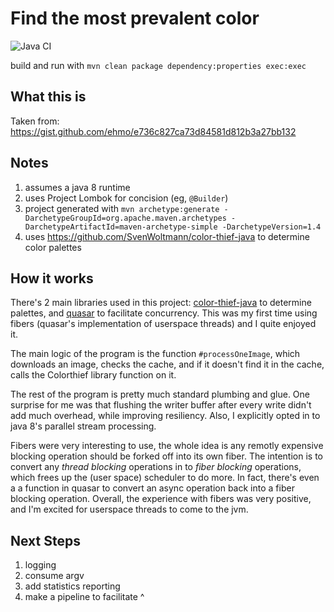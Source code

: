 
Find the most prevalent color
=============================

![Java CI](https://github.com/mohsenil85/colorfinder/workflows/Java%20CI/badge.svg)

build and run with `mvn clean package dependency:properties exec:exec`

What this is
------------
Taken from:  https://gist.github.com/ehmo/e736c827ca73d84581d812b3a27bb132

Notes
-----
1. assumes a java 8 runtime
1. uses Project Lombok for concision (eg, `@Builder`)
1. project generated with
`mvn archetype:generate -DarchetypeGroupId=org.apache.maven.archetypes -DarchetypeArtifactId=maven-archetype-simple -DarchetypeVersion=1.4`
1. uses https://github.com/SvenWoltmann/color-thief-java to determine color palettes 


How it works
------------

There's 2 main libraries used in this project: [color-thief-java](https://github.com/SvenWoltmann/color-thief-java)
to determine palettes, and [quasar](https://github.com/puniverse/quasar)
to facilitate concurrency.  This was my first time using fibers 
(quasar's implementation of userspace threads) and I quite enjoyed it.

The main logic of the program is the function `#processOneImage`, 
which downloads an image, checks the cache, and if it doesn't find it in the cache,
calls the Colorthief library function on it.

The rest of the program is pretty much standard plumbing and glue.  One surprise for me was that
flushing the writer buffer after every write didn't add much overhead, while improving resiliency.
Also, I explicitly 
opted in to java 8's parallel stream processing.

Fibers were very interesting to use, the whole idea is any remotly expensive blocking operation should be
forked off into its own fiber.  The intention is to convert any _thread blocking_ 
operations in to _fiber blocking_ operations, which frees up the (user space) scheduler to do more.
In fact, there's even a a function in quasar to convert an async operation back into a fiber blocking operation.
Overall, the experience with fibers was very positive, and I'm excited for userspace threads to come to
the jvm.

Next Steps
----------

1. logging
1. consume argv
1. add statistics reporting
1. make a pipeline to facilitate ^
